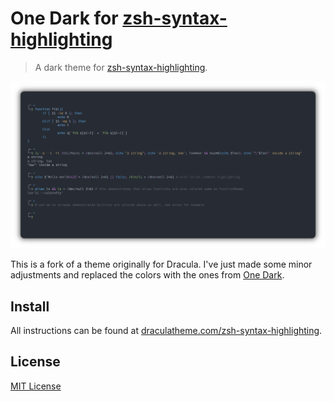 # One Dark for [zsh-syntax-highlighting](https://github.com/zsh-users/zsh-syntax-highlighting)

> A dark theme for [zsh-syntax-highlighting](https://github.com/zsh-users/zsh-syntax-highlighting).

![Screenshot](./screenshot.png)

This is a fork of a theme originally for Dracula. I've just made some minor adjustments and replaced the colors with the ones from [One Dark](https://github.com/joshdick/onedark.vim).

## Install

All instructions can be found at [draculatheme.com/zsh-syntax-highlighting](https://draculatheme.com/zsh-syntax-highlighting).

## License

[MIT License](./LICENSE)
